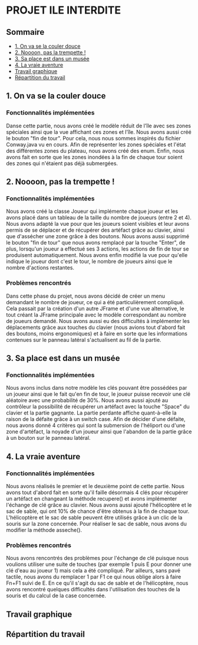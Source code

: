PROJET ILE INTERDITE
========
## Sommaire
* [1. On va se la couler douce](#1.-On-va-se-la-couler-douce)
* [2. Noooon, pas la trempette !](#2.-Noooon,-pas-la-trempette-!)
* [3. Sa place est dans un musée](#3.-Sa-place-est-dans-un-musée)
* [4. La vraie aventure](#4.-La-vraie-aventure)
* [Travail graphique](#Travail-graphique)
* [Répartition du travail](#Répartition-du-travail)

## 1. On va se la couler douce

### Fonctionnalités implémentées

Danse cette partie, nous avons créé le modèle réduit de l'île avec ses zones spéciales ainsi que la vue affichant ces zones et l'île. Nous avons aussi créé le bouton "fin de tour". Pour cela, nous nous sommes inspirés du fichier Conway.java vu en cours. Afin de représenter les zones spéciales et l'état des différentes zones du plateau, nous avons créé des enum. Enfin, nous avons fait en sorte que les zones inondées à la fin de chaque tour soient des zones qui n'étaient pas déjà submergées.

## 2. Noooon, pas la trempette !

### Fonctionnalités implémentées

Nous avons créé la classe Joueur qui implémente chaque joueur et les avons placé dans un tableau de la taille du nombre de joueurs (entre 2 et 4). Nous avons adapté la vue pour que les joueurs soient visibles et leur avons permis de se déplacer et de récupérer des artéfact grâce au clavier, ainsi que d'assécher une zone grâce à des boutons. Nous avons aussi supprimé le bouton "fin de tour" que nous avons remplacé par la touche "Enter", de plus, lorsqu'un joueur a effectué ses 3 actions, les actions de fin de tour se produisent automatiquement. Nous avons enfin modifié la vue pour qu'elle indique le joueur dont c'est le tour, le nombre de joueurs ainsi que le nombre d'actions restantes.

### Problèmes rencontrés

Dans cette phase du projet, nous avons décidé de créer un menu demandant le nombre de joueur, ce qui a été particulièrement compliqué. Cela passait par la création d'un autre JFrame et d'une vue alternative, le tout créant la JFrame principale avec le modèle correspondant au nombre de joueurs demandé. Nous avons aussi eu des difficultés à implémenter les déplacements grâce aux touches du clavier (nous avions tout d'abord fait des boutons, moins ergonomiques) et à faire en sorte que les informations contenues sur le panneau latéral s'actualisent au fil de la partie.

## 3. Sa place est dans un musée

### Fonctionnalités implémentées

Nous avons inclus dans notre modèle les clés pouvant être possédées par un joueur ainsi que le fait qu'en fin de tour, le joueur puisse recevoir une clé aléatoire avec une probabilité de 30%. Nous avons aussi ajouté au contrôleur la possibilité de récupérer un artéfact avec la touche "Space" du clavier et la partie gagnante. La partie perdante affiche quant-à-elle la raison de la défaite grâce à un switch case. Afin de décider d'une défaite, nous avons donné 4 critères qui sont la submersion de l'héliport ou d'une zone d'artéfact, la noyade d'un joueur ainsi que l'abandon de la partie grâce à un bouton sur le panneau latéral.

## 4. La vraie aventure

### Fonctionnalités implémentées

Nous avons réalisés le premier et le deuxième point de cette partie. Nous avons tout d'abord fait en sorte qu'il faille désormais 4 clés pour récupérer un artéfact en changeant la méthode recupere() et avons implémenter l'échange de clé grâce au clavier. Nous avons aussi ajouté l'hélicoptère et le sac de sable, qui ont 10% de chance d'être obtenus à la fin de chaque tour. L'hélicoptère et le sac de sable peuvent être utilisés grâce à un clic de la souris sur la zone concernée. Pour réaliser le sac de sable, nous avons du modifier la méthode asseche(). 

### Problèmes rencontrés

Nous avons rencontrés des problèmes pour l'échange de clé puisque nous voulions utiliser une suite de touches (par exemple 1 puis E pour donner une clé d'eau au joueur 1) mais cela a été compliqué. Par ailleurs, sans pavé tactile, nous avons du remplacer 1 par F1 ce qui nous oblige alors à faire Fn+F1 suivi de E. En ce qu'il s'agit du sac de sable et de l'hélicoptère, nous avons rencontré quelques difficultés dans l'utilisation des touches de la souris et du calcul de la case concernée. 

## Travail graphique

## Répartition du travail
